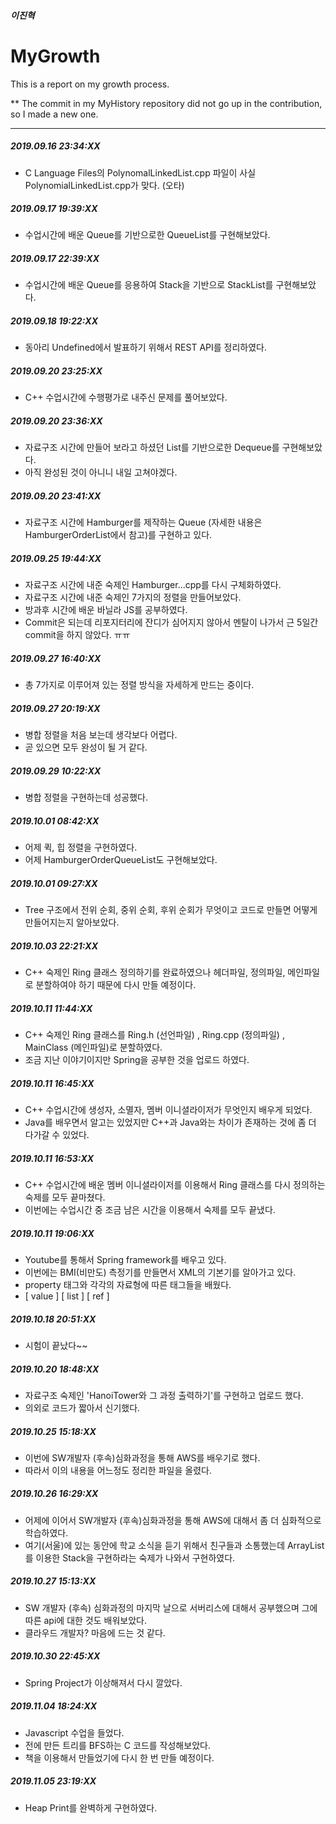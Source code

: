##### 이진혁

# MyGrowth
This is a report on my growth process.

** The commit in my MyHistory repository did not go up in the contribution, so I made a new one.

<hr>

##### 2019.09.16 23:34:XX
- C Language Files의 PolynomalLinkedList.cpp 파일이 사실 PolynomialLinkedList.cpp가 맞다. (오타) 
##### 2019.09.17 19:39:XX
- 수업시간에 배운 Queue를 기반으로한 QueueList를 구현해보았다.
##### 2019.09.17 22:39:XX
- 수업시간에 배운 Queue를 응용하여 Stack을 기반으로 StackList를 구현해보았다.
##### 2019.09.18 19:22:XX
- 동아리 Undefined에서 발표하기 위해서 REST API를 정리하였다.
##### 2019.09.20 23:25:XX
- C++ 수업시간에 수행평가로 내주신 문제를 풀어보았다.
##### 2019.09.20 23:36:XX
- 자료구조 시간에 만들어 보라고 하셨던 List를 기반으로한 Dequeue를 구현해보았다.
- 아직 완성된 것이 아니니 내일 고쳐야겠다.
##### 2019.09.20 23:41:XX
- 자료구조 시간에 Hamburger를 제작하는 Queue (자세한 내용은 HamburgerOrderList에서 참고)를 구현하고 있다.
##### 2019.09.25 19:44:XX
- 자료구조 시간에 내준 숙제인 Hamburger...cpp를 다시 구체화하였다.
- 자료구조 시간에 내준 숙제인 7가지의 정렬을 만들어보았다.
- 방과후 시간에 배운 바닐라 JS를 공부하였다.
- Commit은 되는데 리포지터리에 잔디가 심어지지 않아서 멘탈이 나가서
  근 5일간 commit을 하지 않았다. ㅠㅠ
##### 2019.09.27 16:40:XX
- 총 7가지로 이루어져 있는 정렬 방식을 자세하게 만드는 중이다.
##### 2019.09.27 20:19:XX
- 병합 정렬을 처음 보는데 생각보다 어렵다.
- 곧 있으면 모두 완성이 될 거 같다.
##### 2019.09.29 10:22:XX
- 병합 정렬을 구현하는데 성공했다.
##### 2019.10.01 08:42:XX
- 어제 퀵, 힙 정렬을 구현하였다.
- 어제 HamburgerOrderQueueList도 구현해보았다.
##### 2019.10.01 09:27:XX
- Tree 구조에서 전위 순회, 중위 순회, 후위 순회가 무엇이고 코드로 만들면 어떻게 만들어지는지 알아보았다.
##### 2019.10.03 22:21:XX
- C++ 숙제인 Ring 클래스 정의하기를 완료하였으나 헤더파일, 정의파일, 메인파일로   분할하여야 하기 때문에
  다시 만들 예정이다.
##### 2019.10.11 11:44:XX
- C++ 숙제인 Ring 클래스를 Ring.h (선언파일) , Ring.cpp (정의파일) ,
  MainClass (메인파일)로 분할하였다.
- 조금 지난 이야기이지만 Spring을 공부한 것을 업로드 하였다.
##### 2019.10.11 16:45:XX
- C++ 수업시간에 생성자, 소멸자, 멤버 이니셜라이저가 무엇인지 배우게 되었다.
- Java를 배우면서 알고는 있었지만 C++과 Java와는 차이가 존재하는 것에
  좀 더 다가갈 수 있었다.
##### 2019.10.11 16:53:XX
- C++ 수업시간에 배운 멤버 이니셜라이저를 이용해서
  Ring 클래스를 다시 정의하는 숙제를 모두 끝마쳤다.
- 이번에는 수업시간 중 조금 남은 시간을 이용해서 숙제를 모두 끝냈다.
##### 2019.10.11 19:06:XX
- Youtube를 통해서 Spring framework를 배우고 있다.
- 이번에는 BMI(비만도) 측정기를 만들면서 XML의 기본기를 알아가고 있다.
- property 태그와 각각의 자료형에 따른 태그들을 배웠다.
- [ value ] [ list ] [ ref ]
##### 2019.10.18 20:51:XX
- 시험이 끝났다~~
##### 2019.10.20 18:48:XX
- 자료구조 숙제인 'HanoiTower와 그 과정 출력하기'를 구현하고 업로드 했다.
- 의외로 코드가 짧아서 신기했다.
##### 2019.10.25 15:18:XX
- 이번에 SW개발자 (후속)심화과정을 통해 AWS를 배우기로 했다.
- 따라서 이의 내용을 어느정도 정리한 파일을 올렸다.
##### 2019.10.26 16:29:XX
- 어제에 이어서 SW개발자 (후속)심화과정을 통해 AWS에 대해서 좀 더 심화적으로 학습하였다.
- 여기(서울)에 있는 동안에 학교 소식을 듣기 위해서 친구들과 소통했는데 ArrayList를 이용한
Stack을 구현하라는 숙제가 나와서 구현하였다.
##### 2019.10.27 15:13:XX
- SW 개발자 (후속) 심화과정의 마지막 날으로 서버리스에 대해서 공부했으며 그에 따른 api에 대한 것도 배워보았다.
- 클라우드 개발자? 마음에 드는 것 같다.
##### 2019.10.30 22:45:XX
- Spring Project가 이상해져서 다시 깔았다.
##### 2019.11.04 18:24:XX
- Javascript 수업을 들었다.
- 전에 만든 트리를 BFS하는 C 코드를 작성해보았다.
- 책을 이용해서 만들었기에 다시 한 번 만들 예정이다.
##### 2019.11.05 23:19:XX
- Heap Print를 완벽하게 구현하였다.